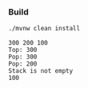 ### Build 

```bash
./mvnw clean install 
```

```
300 200 100
Top: 300
Pop: 300
Pop: 200
Stack is not empty
100
```
